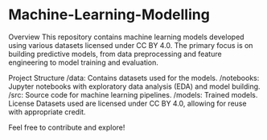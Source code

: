 # Machine-Learning-Modelling

Overview
This repository contains machine learning models developed using various datasets licensed under CC BY 4.0. The primary focus is on building predictive models, from data preprocessing and feature engineering to model training and evaluation.

Project Structure
/data: Contains datasets used for the models.
/notebooks: Jupyter notebooks with exploratory data analysis (EDA) and model building.
/src: Source code for machine learning pipelines.
/models: Trained models.
License
Datasets used are licensed under CC BY 4.0, allowing for reuse with appropriate credit.

Feel free to contribute and explore!

